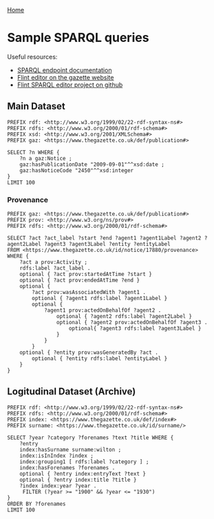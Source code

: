 [Home](../home.md)
# Sample SPARQL queries #

Useful resources:

- [SPARQL endpoint documentation](sparql.md)
- [Flint editor on the gazette website](https://www.thegazette.co.uk/flint)
- [Flint SPARQL editor project on github](https://github.com/TSO-Openup/FlintSparqlEditor)


## Main Dataset ##
	
	PREFIX rdf: <http://www.w3.org/1999/02/22-rdf-syntax-ns#>
	PREFIX rdfs: <http://www.w3.org/2000/01/rdf-schema#>
	PREFIX xsd: <http://www.w3.org/2001/XMLSchema#>
	PREFIX gaz: <https://www.thegazette.co.uk/def/publication#>
	
	SELECT ?n WHERE {
		?n a gaz:Notice ;
		gaz:hasPublicationDate "2009-09-01"^^xsd:date ;
		gaz:hasNoticeCode "2450"^^xsd:integer
	}
	LIMIT 100

### Provenance ###
	PREFIX gaz: <https://www.thegazette.co.uk/def/publication#>
	PREFIX prov: <http://www.w3.org/ns/prov#>
	PREFIX rdfs: <http://www.w3.org/2000/01/rdf-schema#>
	
	SELECT ?act ?act_label ?start ?end ?agent1 ?agent1Label ?agent2 ?agent2Label ?agent3 ?agent3Label ?entity ?entityLabel
	FROM <https://www.thegazette.co.uk/id/notice/17880/provenance>
	WHERE {
		?act a prov:Activity ;
		rdfs:label ?act_label .
		optional { ?act prov:startedAtTime ?start }
		optional { ?act prov:endedAtTime ?end }
		optional {
			?act prov:wasAssociatedWith ?agent1 .
			optional { ?agent1 rdfs:label ?agent1Label }
			optional {
				?agent1 prov:actedOnBehalfOf ?agent2 .
					optional { ?agent2 rdfs:label ?agent2Label }
					optional { ?agent2 prov:actedOnBehalfOf ?agent3 .
						optional{ ?agent3 rdfs:label ?agent3Label }
					}
	     		}
			}
		optional { ?entity prov:wasGeneratedBy ?act .
			optional { ?entity rdfs:label ?entityLabel }
		}
	}

## Logitudinal Dataset (Archive) ##

	PREFIX rdf: <http://www.w3.org/1999/02/22-rdf-syntax-ns#>
	PREFIX rdfs: <http://www.w3.org/2000/01/rdf-schema#>
	PREFIX index: <https://www.thegazette.co.uk/def/index#>
	PREFIX surname: <https://www.thegazette.co.uk/id/surname/>
	
	SELECT ?year ?category ?forenames ?text ?title WHERE {
	   	?entry 
      	index:hasSurname surname:wilton ;
      	index:isInIndex ?index ;
      	index:grouping1 [ rdfs:label ?category ] ;
      	index:hasForenames ?forenames .
		optional { ?entry index:entryText ?text } 
	   	optional { ?entry index:title ?title }
		?index index:year ?year .
	  	 FILTER (?year >= "1900" && ?year <= "1930")
	}
	ORDER BY ?forenames
	LIMIT 100
